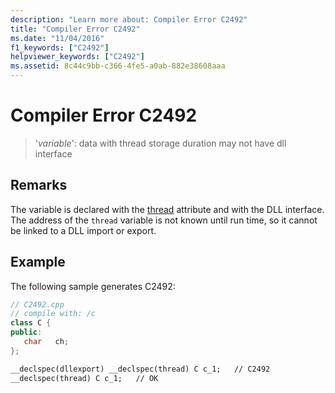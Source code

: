 ```yaml
---
description: "Learn more about: Compiler Error C2492"
title: "Compiler Error C2492"
ms.date: "11/04/2016"
f1_keywords: ["C2492"]
helpviewer_keywords: ["C2492"]
ms.assetid: 8c44c9bb-c366-4fe5-a0ab-882e38608aaa
---
```

# Compiler Error C2492

> '*variable*': data with thread storage duration may not have dll interface

## Remarks

The variable is declared with the [thread](../../cpp/thread.md) attribute and with the DLL interface. The address of the `thread` variable is not known until run time, so it cannot be linked to a DLL import or export.

## Example

The following sample generates C2492:

```cpp
// C2492.cpp
// compile with: /c
class C {
public:
   char   ch;
};

__declspec(dllexport) __declspec(thread) C c_1;   // C2492
__declspec(thread) C c_1;   // OK
```

